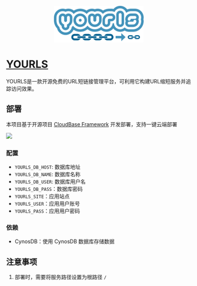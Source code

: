 <p align="center">
  <img height="100px" src="./logo.svg" />
</p>

# [YOURLS](https://github.com/YOURLS/YOURLS)

YOURLS是一款开源免费的URL短链接管理平台，可利用它构建URL缩短服务并追踪访问效果。

## 部署

本项目基于开源项目 [CloudBase Framework](https://github.com/Tencent/cloudbase-framework) 开发部署，支持一键云端部署

[![](https://main.qcloudimg.com/raw/67f5a389f1ac6f3b4d04c7256438e44f.svg)](https://console.cloud.tencent.com/tcb/env/index?action=CreateAndDeployCloudBaseProject&appUrl=https%3A%2F%2Fgithub.com%2FTencent-Cloud-Plugins%2FTencentCloudBase-Flarum&branch=master)

### 配置
- `YOURLS_DB_HOST`: 数据库地址
- `YOURLS_DB_NAME`: 数据库名称
- `YOURLS_DB_USER`: 数据库用户名
- `YOURLS_DB_PASS`：数据库密码
- `YOURLS_SITE`：应用站点
- `YOURLS_USER`：应用用户账号
- `YOURLS_PASS`：应用用户密码

### 依赖

- CynosDB：使用 CynosDB 数据库存储数据

## 注意事项

1. 部署时，需要将服务路径设置为根路径 `/`
